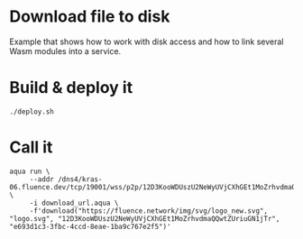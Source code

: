 # Download file to disk

Example that shows how to work with disk access and how to link several Wasm modules into a service.

# Build & deploy it

```shell
./deploy.sh
```

# Call it

```shell
aqua run \
     --addr /dns4/kras-06.fluence.dev/tcp/19001/wss/p2p/12D3KooWDUszU2NeWyUVjCXhGEt1MoZrhvdmaQQwtZUriuGN1jTr  \
     -i download_url.aqua \
     -f'download("https://fluence.network/img/svg/logo_new.svg", "logo.svg", "12D3KooWDUszU2NeWyUVjCXhGEt1MoZrhvdmaQQwtZUriuGN1jTr", "e693d1c3-3fbc-4ccd-8eae-1ba9c767e2f5")'
```
